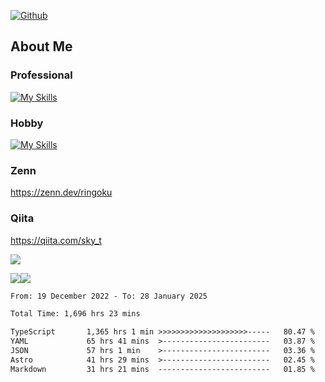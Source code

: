[![Github](https://img.shields.io/github/followers/skyt-a?label=Follow&style=social)](https://github.com/skyt-a)

## About Me
### Professional
[![My Skills](https://skillicons.dev/icons?i=react,ts,js,nodejs,java,graphql,firebase,githubactions&theme=light)](https://skillicons.dev)
### Hobby
[![My Skills](https://skillicons.dev/icons?i=unity,rust,py&theme=light)](https://skillicons.dev)

### Zenn
https://zenn.dev/ringoku
### Qiita
https://qiita.com/sky_t


![](https://github-profile-summary-cards.vercel.app/api/cards/profile-details?username=skyt-a&theme=default)

![](https://github-profile-summary-cards.vercel.app/api/cards/repos-per-language?username=skyt-a&theme=default)![](https://github-profile-summary-cards.vercel.app/api/cards/stats?username=RinGoku&theme=default)

<!--START_SECTION:waka-->

```txt
From: 19 December 2022 - To: 28 January 2025

Total Time: 1,696 hrs 23 mins

TypeScript       1,365 hrs 1 min >>>>>>>>>>>>>>>>>>>>-----   80.47 %
YAML             65 hrs 41 mins  >------------------------   03.87 %
JSON             57 hrs 1 min    >------------------------   03.36 %
Astro            41 hrs 29 mins  >------------------------   02.45 %
Markdown         31 hrs 21 mins  -------------------------   01.85 %
```

<!--END_SECTION:waka-->
